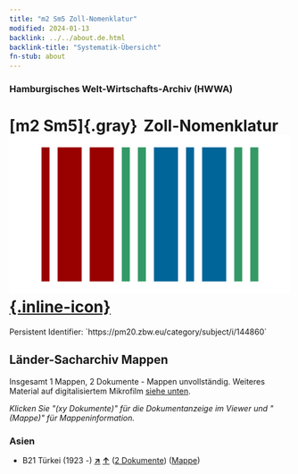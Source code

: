 ```yaml
---
title: "m2 Sm5 Zoll-Nomenklatur"
modified: 2024-01-13
backlink: ../../about.de.html
backlink-title: "Systematik-Übersicht"
fn-stub: about
---
```


### Hamburgisches Welt-Wirtschafts-Archiv (HWWA)

# [m2 Sm5]{.gray}&#8201; Zoll-Nomenklatur &#160; [![Wikidata](/images/Wikidata-logo.svg "Wikidata"){.inline-icon}](http://www.wikidata.org/entity/Q104700314)

<div class="hint">Persistent Identifier: `https://pm20.zbw.eu/category/subject/i/144860`</div>







## Länder-Sacharchiv Mappen






Insgesamt 1 Mappen, 2 Dokumente - Mappen unvollständig. Weiteres Material auf digitalisiertem Mikrofilm [siehe unten](#filmsections).

_Klicken Sie "(xy Dokumente)" für die Dokumentanzeige im Viewer und "(Mappe)" für Mappeninformation._




### Asien

- B21 Türkei (1923 -) [**&nearr;**](../../../geo/i/141111/about.de.html "Türkei (1923 -) (alle Mappen)") [**&uarr;**](../../../geo/about.de.html#B21 "Ländersystematik") (<a href="https://pm20.zbw.eu/iiifview/folder/sh/141111,144860" title="über: Türkei (1923 -) : Zoll-Nomenklatur" target="_blank">2 Dokumente</a>) ([Mappe](../../../../folder/sh/1411xx/141111/1448xx/144860/about.de.html))



<a id="filmsections" />













